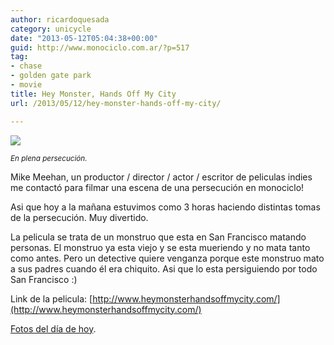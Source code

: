 ```yaml
---
author: ricardoquesada
category: unicycle
date: "2013-05-12T05:04:38+00:00"
guid: http://www.monociclo.com.ar/?p=517
tag:
- chase
- golden gate park
- movie
title: Hey Monster, Hands Off My City
url: /2013/05/12/hey-monster-hands-off-my-city/

---
```


![](/images/hey-monster-hands-off-my-city.jpg)

<small>*En plena persecución.*</small>

Mike Meehan, un productor / director / actor / escritor de peliculas indies me
contactó para filmar una escena de una persecución en monociclo!

Asi que hoy a la mañana estuvimos como 3 horas haciendo distintas tomas de la
persecución. Muy divertido.

La pelicula se trata de un monstruo que esta en San Francisco matando personas.
El monstruo ya esta viejo y se esta mueriendo y no mata tanto como antes. Pero
un detective quiere venganza porque este monstruo mato a sus padres cuando él
era chiquito. Asi que lo esta persiguiendo por todo San Francisco :)

Link de la
pelicula: [http://www.heymonsterhandsoffmycity.com/](http://www.heymonsterhandsoffmycity.com/)

[Fotos del día de hoy](https://photos.app.goo.gl/RazdunA1GkzzHeRy7).
